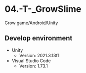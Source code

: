# 04.-T-_GrowSlime
Grow game/Android/Unity

## Develop environment
- Unity
  - Version: 2021.3.13f1
- Visual Studio Code
  - Version: 1.73.1
